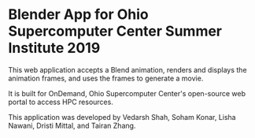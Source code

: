 # Blender App for Ohio Supercomputer Center Summer Institute 2019

This web application accepts a Blend animation, renders and displays the animation frames, and uses the frames to generate a movie.

It is built for OnDemand, Ohio Supercomputer Center's open-source web portal to access HPC resources.

This application was developed by Vedarsh Shah, Soham Konar, Lisha Nawani, Dristi Mittal, and Tairan Zhang.
